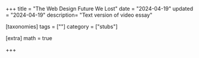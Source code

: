 +++
title = "The Web Design Future We Lost"
date = "2024-04-19"
updated = "2024-04-19"
description= "Text version of video essay"

[taxonomies]
tags = [""]
category = ["stubs"]

[extra]
math = true

+++

